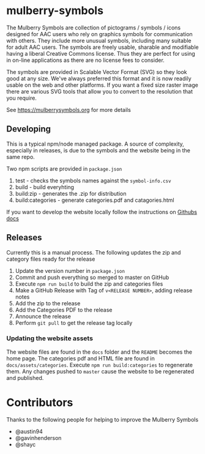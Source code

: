 # mulberry-symbols

The Mulberry Symbols are collection of pictograms / symbols / icons designed for AAC users who rely on graphics symbols for communication with others. They include more unusual symbols, including many suitable for adult AAC users. The symbols are freely usable, sharable and modifiable having a liberal Creative Commons license. Thus they are perfect for using in on-line applications as there are no license fees to consider.

The symbols are provided in Scalable Vector Format (SVG) so they look good at any size. We've always preferred this format and it is now readily usable on the web and other platforms. If you want a fixed size raster image there are various SVG tools that allow you to convert to the resolution that you require.

See https://mulberrysymbols.org for more details

## Developing

This is a typical npm/node managed package. A source of complexity, especially in releases, is due to the symbols and the website being in the same repo.

Two npm scripts are provided in `package.json`

1. test - checks the symbols names against the `symbol-info.csv`
1. build - build everyhting
1. build:zip - generates the .zip for distribution
1. build:categories - generate categories.pdf and catagories.html

If you want to develop the website locally follow the instructions on [Githubs docs](https://help.github.com/articles/setting-up-your-github-pages-site-locally-with-jekyll/)

## Releases

Currently this is a manual process. The following updates the zip and category files ready for the release

1. Update the version number in `package.json`
1. Commit and push everything so merged to master on GitHub
1. Execute `npm run build` to build the zip and categories files
1. Make a GitHub Release with Tag of `v<RELEASE NUMBER>`, adding release notes
1. Add the zip to the release
1. Add the Categories PDF to the release
1. Announce the release
1. Perform `git pull` to get the release tag locally

### Updating the website assets

The website files are found in the `docs` folder and the `README` becomes the home page.
The categories pdf and HTML file are found in `docs/assets/categories`. Execute `npm run build:categories` to regenerate them.
Any changes pushed to `master` cause the website to be regenerated and published.

# Contributors

Thanks to the following people for helping to improve the Mulberry Symbols

- @austin94
- @gavinhenderson
- @shayc
